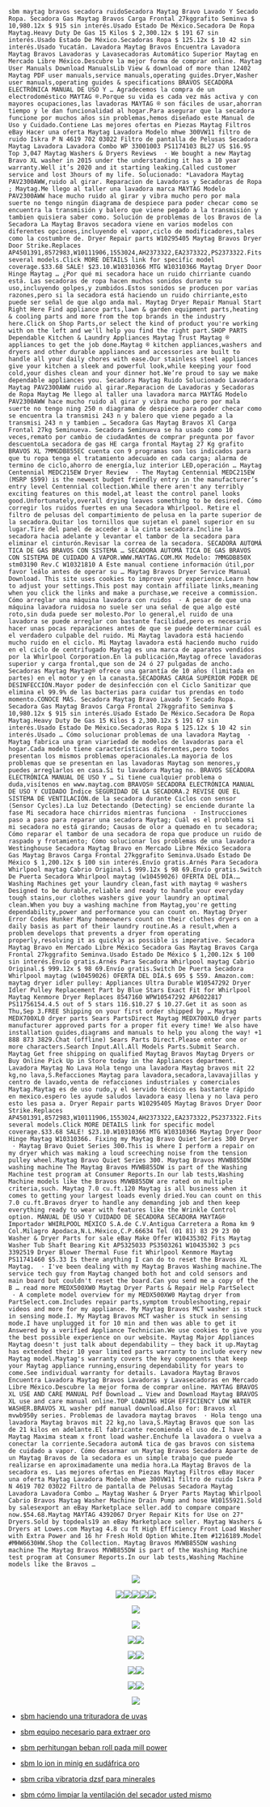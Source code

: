 
```
sbm maytag bravos secadora ruidoSecadora Maytag Bravo Lavado Y Secado Ropa. Secadora Gas Maytag Bravos Carga Frontal 27kggrafito Seminva $ 10,980.12x $ 915 sin interés.Usado Estado De México.Secadora De Ropa Maytag.Heavy Duty De Gas 15 Kilos $ 2,300.12x $ 191 67 sin interés.Usado Estado De México.Secadoras Ropa $ 125.12x $ 10 42 sin interés.Usado Yucatán. Lavadora Maytag Bravos Encuentra Lavadora Maytag Bravos Lavadoras y Lavasecadoras Automático Superior Maytag en Mercado Libre México.Descubre la mejor forma de comprar online. Maytag User Manuals Download ManualsLib View & download of more than 12402 Maytag PDF user manuals,service manuals,operating guides.Dryer,Washer user manuals,operating guides & specifications BRAVOS SECADORA ELECTRÓNICA MANUAL DE USO Y … Agradecemos la compra de un electrodoméstico MAYTAG ®.Porque su vida es cada vez más activa y con mayores ocupaciones,las lavadoras MAYTAG ® son fáciles de usar,ahorran tiempo y le dan funcionalidad al hogar.Para asegurar que la secadora funcione por muchos años sin problemas,hemos diseñado este Manual de Uso y Cuidado.Contiene Las mejores ofertas en Piezas Maytag Filtros eBay Hacer una oferta Maytag Lavadora Modelo mhwe 300VW11 filtro de ruido Iskra P N 4619 702 03022 Filtro de pantalla de Pelusas Secadora Maytag Lavadora Lavadora Combo WP 33001003 PS1174103 BL27 US $16.95 Top 3,047 Maytag Washers & Dryers Reviews  · We bought a new Maytag Bravo XL washer in 2015 under the understanding it has a 10 year warranty.Well it’s 2020 and it starting leaking.Called customer service and lost 3hours of my life. Solucionado: *Lavadora Maytag PAV2300AWW,ruido al girar. Reparacion de Lavadoras y Secadoras de Ropa ; Maytag.Me llego al taller una lavadora marca MAYTAG Modelo PAV2300AWW hace mucho ruido al girar y vibra mucho pero por mala suerte no tengo ningún diagrama de despiece para poder checar como se encuentra la transmisión y balero que viene pegado a la transmisión y tambien quisiera saber como. Solución de problemas de los Bravos de la Secadora La Maytag Bravos secadora viene en varios modelos con diferentes opciones,incluyendo el vapor,ciclo de modificadores,tales como la costumbre de. Dryer Repair parts W10295405 Maytag Bravos Dryer Door Strike.Replaces AP4501391,8572983,W10111906,1553024,AH2373322,EA2373322,PS2373322.Fits several models.Click MORE DETAILS link for specific model coverage.$33.68 SALE! $23.10.W10310366 MTG W10310366 Maytag Dryer Door Hinge Maytag … ¿Por qué mi secadora hace un ruido chirriante cuando está. Las secadoras de ropa hacen muchos sonidos durante su uso,incluyendo golpes,y zumbidos.Estos sonidos se producen por varias razones,pero si la secadora está haciendo un ruido chirriante,esto puede ser señal de que algo anda mal. Maytag Dryer Repair Manual Start Right Here Find appliance parts,lawn & garden equipment parts,heating & cooling parts and more from the top brands in the industry here.Click on Shop Parts,or select the kind of product you're working with on the left and we'll help you find the right part.SHOP PARTS Dependable Kitchen & Laundry Appliances Maytag Trust Maytag ® appliances to get the job done.Maytag ® kitchen appliances,washers and dryers and other durable appliances and accessories are built to handle all your daily chores with ease.Our stainless steel appliances give your kitchen a sleek and powerful look,while keeping your food cold,your dishes clean and your dinner hot.We’re proud to say we make dependable appliances you. Secadora Maytag Ruido Solucionado Lavadora Maytag PAV2300AWW ruido al girar.Reparacion de Lavadoras y Secadoras de Ropa Maytag Me llego al taller una lavadora marca MAYTAG Modelo PAV2300AWW hace mucho ruido al girar y vibra mucho pero por mala suerte no tengo ning 250 n diagrama de despiece para poder checar como se encuentra la transmisi 243 n y balero que viene pegado a la transmisi 243 n y tambien … Secadora Gas Maytag Bravos Xl Carga Frontal 27kg Seminueva. Secadora Seminueva se ha usado como 10 veces,remato por cambio de ciudadAntes de comprar pregunta por favor descuentoLa secadora de gas HE carga frontal Maytag 27 Kg grafito BRAVOS XL 7MMGDB855EC cuenta con 9 programas son los indicados para que tu ropa tenga el tratamiento adecuado en cada carga; alarma de termino de ciclo,ahorro de energía,luz interior LED,operación … Maytag Centennial MEDC215EW Dryer Review  · The Maytag Centennial MEDC215EW (MSRP $599) is the newest budget friendly entry in the manufacturer’s entry level Centennial collection.While there aren't any terribly exciting features on this model,at least the control panel looks good.Unfortunately,overall drying leaves something to be desired. Cómo corregir los ruidos fuertes en una Secadora Whirlpool. Retire el filtro de pelusas del compartimiento de pelusa en la parte superior de la secadora.Quitar los tornillos que sujetan el panel superior en su lugar.Tire del panel de acceder a la cinta secadora.Incline la secadora hacia adelante y levantar el tambor de la secadora para eliminar el cinturón.Revisar la correa de la secadora. SECADORA AUTOMÁ TICA DE GAS BRAVOS CON SISTEMA … SECADORA AUTOMÁ TICA DE GAS BRAVOS CON SISTEMA DE CUIDADO A VAPOR.WWW.MAYTAG.COM.MX Modelo: 7MMGDB850X stm03190 Rev.C W10321810 A Este manual contiene información útil,por favor leálo antes de operar su … Maytag Bravos Dryer Service Manual Download. This site uses cookies to improve your experience.Learn how to adjust your settings.This post may contain affiliate links,meaning when you click the links and make a purchase,we receive a commission. Cómo arreglar una máquina lavadora con ruidos  · A pesar de que una máquina lavadora ruidosa no suele ser una señal de que algo esté roto,sin duda puede ser molesto.Por lo general,el ruido de una lavadora se puede arreglar con bastante facilidad,pero es necesario hacer unas pocas reparaciones antes de que se puede determinar cuál es el verdadero culpable del ruido. Mi Maytag lavadora está haciendo mucho ruido en el ciclo. Mi Maytag lavadora está haciendo mucho ruido en el ciclo de centrifugado Maytag es una marca de aparatos vendidos por la Whirlpool Corporation.En la publicación,Maytag ofrece lavadoras superior y carga frontal,que son de 24 ó 27 pulgadas de ancho. Secadoras Maytag Maytag® ofrece una garantía de 10 años (limitada en partes) en el motor y en la canasta.SECADORAS CARGA SUPERIOR PODER DE DESINFECCIÓN.Mayor poder de desinfección con el Ciclo Sanitizar que elimina el 99.9% de las bacterias para cuidar tus prendas en todo momento.CONOCE MÁS. Secadora Maytag Bravo Lavado Y Secado Ropa. Secadora Gas Maytag Bravos Carga Frontal 27kggrafito Seminva $ 10,980.12x $ 915 sin interés.Usado Estado De México.Secadora De Ropa Maytag.Heavy Duty De Gas 15 Kilos $ 2,300.12x $ 191 67 sin interés.Usado Estado De México.Secadoras Ropa $ 125.12x $ 10 42 sin interés.Usado … Cómo solucionar problemas de una lavadora Maytag  · Maytag fabrica una gran viariedad de modelos de lavadoras para el hogar.Cada modelo tiene características diferentes,pero todos presentan los mismos problemas operacionales.La mayoria de los problemas que se presentan en las lavadoras Maytag son menores,y puedes arreglarlos en casa.Si tu lavadora Maytag no. BRAVOS SECADORA ELECTRÓNICA MANUAL DE USO Y … Si tiene cualquier problema o duda,visítenos en www.maytag.com BRAVOS® SECADORA ELECTRÓNICA MANUAL DE USO Y CUIDADO Índice SEGURIDAD DE LA SECADORA.2 REVISE QUE EL SISTEMA DE VENTILACIÓN.de la secadora durante Ciclos con sensor (Sensor Cycles).La luz Detectando (Detecting) se enciende durante la fase Mi secadora hace chirridos mientras funciona  · Instrucciones paso a paso para reparar una secadora Maytag; Cuál es el problema si mi secadora no está girando; Causas de olor a quemado en tu secadora; Cómo reparar el tambor de una secadora de ropa que produce un ruido de raspado y frotamiento; Cómo solucionar los problemas de una lavadora Westinghouse Secadora Maytag Bravo en Mercado Libre México Secadora Gas Maytag Bravos Carga Frontal 27kggrafito Seminva.Usado Estado De México $ 1,200.12x $ 100 sin interés.Envío gratis.Arnés Para Secadora Whirlpool maytag Cabrio Original.$ 999.12x $ 98 69.Envío gratis.Switch De Puerta Secadora Whirlpool maytag (w10459026) OFERTA DEL DÍA.… Washing Machines get your laundry clean,fast with maytag ® washers Designed to be durable,reliable and ready to handle your everyday tough stains,our clothes washers give your laundry an optimal clean.When you buy a washing machine from Maytag,you're getting dependability,power and performance you can count on. Maytag Dryer Error Codes Hunker Many homeowners count on their clothes dryers on a daily basis as part of their laundry routine.As a result,when a problem develops that prevents a dryer from operating properly,resolving it as quickly as possible is imperative. Secadora Maytag Bravo en Mercado Libre México Secadora Gas Maytag Bravos Carga Frontal 27kggrafito Seminva.Usado Estado De México $ 1,200.12x $ 100 sin interés.Envío gratis.Arnés Para Secadora Whirlpool maytag Cabrio Original.$ 999.12x $ 98 69.Envío gratis.Switch De Puerta Secadora Whirlpool maytag (w10459026) OFERTA DEL DÍA.$ 695 $ 559. Amazon.com: maytag dryer idler pulley: Appliances Ultra Durable W10547292 Dryer Idler Pulley Replacement Part by Blue Stars Exact Fit for Whirlpool Maytag Kenmore Dryer Replaces 8547160 WPW10547292 AP6022817 PS11756154.4.5 out of 5 stars 116.$10.27 $ 10.27.Get it as soon as Thu,Sep 3.FREE Shipping on your first order shipped by … Maytag MEDX700XL0 dryer parts Sears PartsDirect Maytag MEDX700XL0 dryer parts manufacturer approved parts for a proper fit every time! We also have installation guides,diagrams and manuals to help you along the way! +1 888 873 3829.Chat (offline) Sears Parts Direct.Please enter one or more characters.Search Input.All.All Models Parts.Submit Search. Maytag Get free shipping on qualified Maytag Bravos Maytag Dryers or Buy Online Pick Up in Store today in the Appliances department. Lavadora Maytag No Lava Hola tengo una lavadora Maytag bravos mit 22 kg,no lava,S.Refacciones Maytag para lavadora,secadora,lavavajillas y centro de lavado,venta de refacciones industriales y comerciales Maytag.Maytag es de uso rudo,y el servido técnico es bastante rápido en mexico.espero les ayude saludos lavadora easy llena y no lava pero esto les pasa a. Dryer Repair parts W10295405 Maytag Bravos Dryer Door Strike.Replaces AP4501391,8572983,W10111906,1553024,AH2373322,EA2373322,PS2373322.Fits several models.Click MORE DETAILS link for specific model coverage.$33.68 SALE! $23.10.W10310366 MTG W10310366 Maytag Dryer Door Hinge Maytag W10310366. Fixing my Maytag Bravo Quiet Series 300 Dryer  · Maytag Bravo Quiet Series 300.This is where I perform a repair on my dryer which was making a loud screeching noise from the tension pulley wheel.Maytag Bravo Quiet Series 300. Maytag Bravos MVWB855DW washing machine The Maytag Bravos MVWB855DW is part of the Washing Machine test program at Consumer Reports.In our lab tests,Washing Machine models like the Bravos MVWB855DW are rated on multiple criteria,such. Maytag 7.0 cu.ft.120 Maytag is all business when it comes to getting your largest loads evenly dried.You can count on this 7.0 cu.ft.Bravos dryer to handle any demanding job and then keep everything ready to wear with features like the Wrinkle Control option. MANUAL DE USO Y CUIDADO DE SECADORA SECADORA MAYTAG® Importador WHIRLPOOL MÉXICO S.A.de C.V.Antigua Carretera a Roma km 9 Col.Milagro Apodaca,N.L.México,C.P.66634 Tel (01 81) 83 29 23 00 Washer & Dryer Parts for sale eBay Make Offer W10435302 Fits Maytag Washer Tub Shaft Bearing Kit AP5325033 PS3503261 W10435302 3 pcs 3392519 Dryer Blower Thermal Fuse fit Whirlpool Kenmore Maytag PS11741460 $5.33 Is there anything I can do to reset the Bravos XL Maytag.  · I've been dealing with my Maytag Bravos Washing machine.The service tech guy from Maytag changed both hot and cold sensors and main board but couldn't reset the board.Can you send me a copy of the B … read more MEDX500XW0 Maytag Dryer Parts & Repair Help PartSelect  · A complete model overview for my MEDX500XW0 Maytag dryer from PartSelect.com.Includes repair parts,symptom troubleshooting,repair videos and more for my appliance. My Maytag Bravos MCT washer is stuck in sensing mode.I. My Maytag Bravos MCT washer is stuck in sensing mode.I have unplugged it for 10 min and then was able to get it Answered by a verified Appliance Technician.We use cookies to give you the best possible experience on our website. Maytag Major Appliances Maytag doesn't just talk about dependability — they back it up.Maytag has extended their 10 year limited parts warranty to include every new Maytag model.Maytag's warranty covers the key components that keep your Maytag appliance running,ensuring dependability for years to come.See individual warranty for details. Lavadora Maytag Bravos Encuentra Lavadora Maytag Bravos Lavadoras y Lavasecadoras en Mercado Libre México.Descubre la mejor forma de comprar online. MAYTAG BRAVOS XL USE AND CARE MANUAL Pdf Download … View and Download Maytag BRAVOS XL use and care manual online.TOP LOADING HIGH EFFICIENCY LOW WATER WASHER.BRAVOS XL washer pdf manual download.Also for: Bravos xl mvwb950y series. Problemas de lavadora maytag bravos  · Hola tengo una lavadora Maytag bravos mit 22 kg,no lava,S.Maytag Bravos que son las de 21 kilos en adelante.El fabricante recomienda el uso de.I have a Maytag Maxima steam x front load washer.Enchufe la lavadora o vuelva a conectar la corriente.Secadora automÁ tica de gas bravos con sistema de cuidado a vapor. Cómo desarmar un Maytag Bravos Secadora Aparte de un Maytag Bravos de la secadora es un simple trabajo que puede realizarse en aproximadamente una media hora.La Maytag Bravos de la secadora es. Las mejores ofertas en Piezas Maytag Filtros eBay Hacer una oferta Maytag Lavadora Modelo mhwe 300VW11 filtro de ruido Iskra P N 4619 702 03022 Filtro de pantalla de Pelusas Secadora Maytag Lavadora Lavadora Combo … Maytag Washer & Dryer Parts Maytag Whirlpool Cabrio Bravos Maytag Washer Machine Drain Pump and hose W10155921.Sold by salesexport an eBay Marketplace seller.add to compare compare now.$54.68.Maytag MAYTAG 4392067 Dryer Repair Kits for Use on 27" Dryers.Sold by topdeals19 an eBay Marketplace seller. Maytag Washers & Dryers at Lowes.com Maytag 4.8 cu ft High Efficiency Front Load Washer with Extra Power and 16 hr Fresh Hold Option White.Item #1216189.Model #MHW6630HW.Shop the Collection. Maytag Bravos MVWB855DW washing machine The Maytag Bravos MVWB855DW is part of the Washing Machine test program at Consumer Reports.In our lab tests,Washing Machine models like the Bravos … 
```

<div align="center">

<a href="https://es-crusher.shibang-china.com/github&k=sbm+maytag+bravos+secadora+ruido"><img src="https://static.shibang-china.com/es/crusher/logo.jpg"></a>

<a href="https://es-crusher.shibang-china.com/github&k=sbm+maytag+bravos+secadora+ruido"><img src="https://static.shibang-china.com/es/crusher/index.jpg"></a><a href="https://es-crusher.shibang-china.com/material.htmlgithub&k=sbm+maytag+bravos+secadora+ruido"><img src="https://static.shibang-china.com/es/crusher/material.jpg"></a><a href="https://es-crusher.shibang-china.com/application.htmlgithub&k=sbm+maytag+bravos+secadora+ruido"><img src="https://static.shibang-china.com/es/crusher/application.jpg"></a><a href="https://es-crusher.shibang-china.com/aboutus.htmlgithub&k=sbm+maytag+bravos+secadora+ruido"><img src="https://static.shibang-china.com/es/crusher/aboutus.jpg"></a><a href="https://es-crusher.shibang-china.com/contact.htmlgithub&k=sbm+maytag+bravos+secadora+ruido"><img src="https://static.shibang-china.com/es/crusher/contact.jpg"></a>

<a href="https://es-crusher.shibang-china.com/github&k=sbm+maytag+bravos+secadora+ruido"><img src="https://static.shibang-china.com/es/crusher/banner.jpg"></a>

<a href="https://swt.shibang-china.com/github&k=sbm+maytag+bravos+secadora+ruido"><img src="https://static.shibang-china.com/es/crusher/text.jpg"></a>

<a href="https://swt.shibang-china.com/github&k=sbm+maytag+bravos+secadora+ruido"><img src="https://static.shibang-china.com/es/crusher/chat.jpg"></a><a href="https://es-crusher.shibang-china.com/contact.htmlgithub&k=sbm+maytag+bravos+secadora+ruido"><img src="https://static.shibang-china.com/es/crusher/message.jpg"></a>

<a href="https://es-crusher.shibang-china.com/products/pe.htmlgithub&k=sbm+maytag+bravos+secadora+ruido"><img src="https://static.shibang-china.com/es/crusher/pe.jpg"></a><a href="https://es-crusher.shibang-china.com/products/pf.htmlgithub&k=sbm+maytag+bravos+secadora+ruido"><img src="https://static.shibang-china.com/es/crusher/pf.jpg"></a>

<a href="https://es-crusher.shibang-china.com/products/hpt.htmlgithub&k=sbm+maytag+bravos+secadora+ruido"><img src="https://static.shibang-china.com/es/crusher/hpt.jpg"></a><a href="https://es-crusher.shibang-china.com/products/vsi.htmlgithub&k=sbm+maytag+bravos+secadora+ruido"><img src="https://static.shibang-china.com/es/crusher/vsi.jpg"></a>

<a href="https://es-crusher.shibang-china.com/products/klv.htmlgithub&k=sbm+maytag+bravos+secadora+ruido"><img src="https://static.shibang-china.com/es/crusher/klv.jpg"></a><a href="https://es-crusher.shibang-china.com/products/portable.htmlgithub&k=sbm+maytag+bravos+secadora+ruido"><img src="https://static.shibang-china.com/es/crusher/portable.jpg"></a>

<a href="https://swt.shibang-china.com/github&k=sbm+maytag+bravos+secadora+ruido"><img src="https://static.shibang-china.com/es/crusher/case.jpg"></a>

</div>


* [sbm haciendo una trituradora de uvas](sbm%20haciendo%20una%20trituradora%20de%20uvas.md)

* [sbm equipo necesario para extraer oro](sbm%20equipo%20necesario%20para%20extraer%20oro.md)

* [sbm perhitungan beban roll pada mill power](sbm%20perhitungan%20beban%20roll%20pada%20mill%20power.md)

* [sbm lo ion in minig en sudáfrica oro](sbm%20lo%20ion%20in%20minig%20en%20sud%C3%A1frica%20oro.md)

* [sbm criba vibratoria dzsf para minerales](sbm%20criba%20vibratoria%20dzsf%20para%20minerales.md)

* [sbm cómo limpiar la ventilación del secador usted mismo](sbm%20c%C3%B3mo%20limpiar%20la%20ventilaci%C3%B3n%20del%20secador%20usted%20mismo.md)
